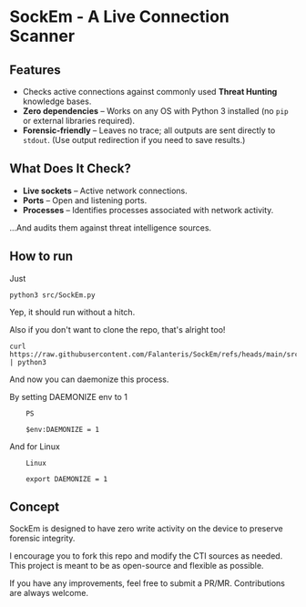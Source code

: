 # SockEm - A Live Connection Scanner  

## Features  

- Checks active connections against commonly used **Threat Hunting** knowledge bases.  
- **Zero dependencies** – Works on any OS with Python 3 installed (no `pip` or external libraries required).  
- **Forensic-friendly** – Leaves no trace; all outputs are sent directly to `stdout`. (Use output redirection if you need to save results.)  

## What Does It Check?  

- **Live sockets** – Active network connections.  
- **Ports** – Open and listening ports.  
- **Processes** – Identifies processes associated with network activity.  

...And audits them against threat intelligence sources.  

## How to run

Just

    python3 src/SockEm.py

Yep, it should run without a hitch.

Also if you don't want to clone the repo, that's alright too!


    curl https://raw.githubusercontent.com/Falanteris/SockEm/refs/heads/main/src/SockEm.py | python3

And now you can daemonize this process.

By setting DAEMONIZE env to 1

        PS

        $env:DAEMONIZE = 1

And for Linux

        Linux

        export DAEMONIZE = 1

## Concept

SockEm is designed to have zero write activity on the device to preserve forensic integrity.

I encourage you to fork this repo and modify the CTI sources as needed. This project is meant to be as open-source and flexible as possible.

If you have any improvements, feel free to submit a PR/MR. Contributions are always welcome.